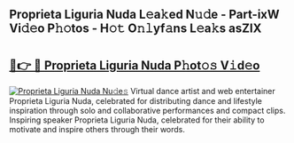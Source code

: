 ## Proprieta Liguria Nuda L𝚎a𝚔ed N𝚞𝚍e - Part-ixW Vi𝚍𝚎o P𝚑𝚘tos - H𝚘𝚝 O𝚗𝚕yf𝚊ns L𝚎a𝚔s asZIX

# <h2><a href="http://kf6jwlw.oniu.top/?m=Proprieta+Liguria+Nuda">🔗👉 🔴 Proprieta Liguria Nuda P𝚑ot𝚘𝚜 V𝚒d𝚎o</a></h2>

[![Proprieta Liguria Nuda Nu𝚍e𝚜](https://i.imgur.com/0qMVB7G.gif)](http://kf6jwlw.oniu.top/?m=Proprieta+Liguria+Nuda)
Virtual dance artist and web entertainer Proprieta Liguria Nuda, celebrated for distributing dance and lifestyle inspiration through solo and collaborative performances and compact clips. Inspiring speaker Proprieta Liguria Nuda, celebrated for their ability to motivate and inspire others through their words.  
